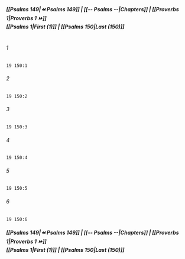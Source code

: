 
##### **[[Psalms 149|⏪ Psalms 149]] | [[-- Psalms --|Chapters]] | [[Proverbs 1|Proverbs 1 ⏩]]**<br>**[[Psalms 1|First (1)]] | [[Psalms 150|Last (150)]]**<br><br>

###### 1
``` verse
19 150:1
```
###### 2
``` verse
19 150:2
```
###### 3
``` verse
19 150:3
```
###### 4
``` verse
19 150:4
```
###### 5
``` verse
19 150:5
```
###### 6
``` verse
19 150:6
```

##### **[[Psalms 149|⏪ Psalms 149]] | [[-- Psalms --|Chapters]] | [[Proverbs 1|Proverbs 1 ⏩]]**<br>**[[Psalms 1|First (1)]] | [[Psalms 150|Last (150)]]**
